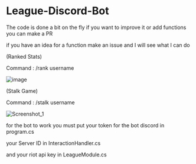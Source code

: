 # League-Discord-Bot

The code is done a bit on the fly if you want to improve it or add functions you can make a PR

if you have an idea for a function make an issue and I will see what I can do

(Ranked Stats)

 Command : /rank username

![image](https://user-images.githubusercontent.com/12450341/191114426-d8630038-b271-49e6-b210-a3d959161f07.png)

(Stalk Game)

 Command : /stalk username

![Screenshot_1](https://user-images.githubusercontent.com/12450341/214114945-eb72810d-cfc6-43c4-966e-feee7b99d9c0.png)

for the bot to work you must put your token for the bot discord in program.cs 

your Server ID in InteractionHandler.cs

and your riot api key in LeagueModule.cs
